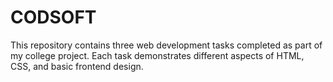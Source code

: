 # CODSOFT
This repository contains three web development tasks completed as part of my college project. Each task demonstrates different aspects of HTML, CSS, and basic frontend design.
